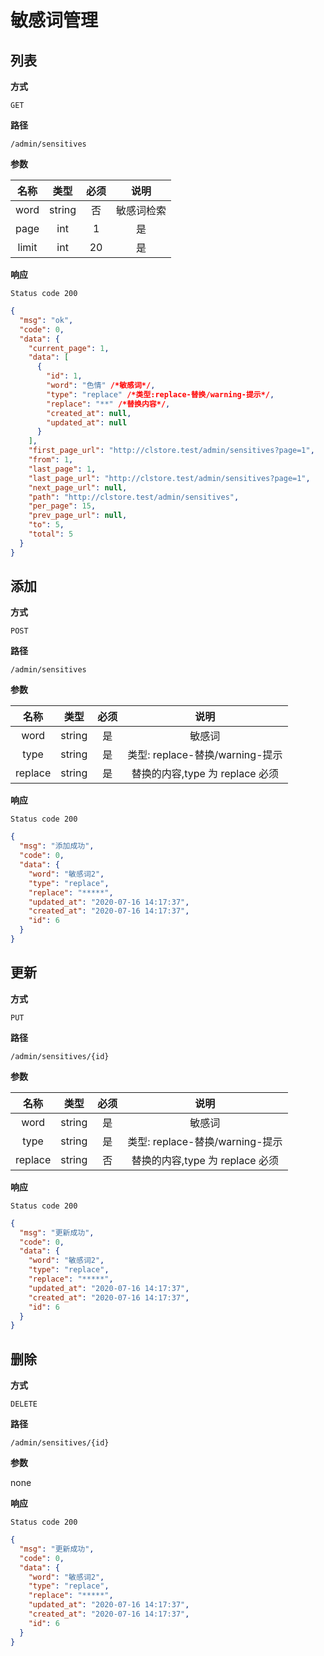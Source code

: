 # 敏感词管理

## 列表

**方式**

`GET`

**路径**

`/admin/sensitives`

**参数**

| 名称  |  类型  | 必须 |    说明    |
| :---: | :----: | :--: | :--------: |
| word  | string |  否  | 敏感词检索 |
| page  |  int   |  1   |     是     | 当前页数 |
| limit |  int   |  20  |     是     | 每页条数 |

**响应**

`Status code 200`

```json
{
  "msg": "ok",
  "code": 0,
  "data": {
    "current_page": 1,
    "data": [
      {
        "id": 1,
        "word": "色情" /*敏感词*/,
        "type": "replace" /*类型:replace-替换/warning-提示*/,
        "replace": "**" /*替换内容*/,
        "created_at": null,
        "updated_at": null
      }
    ],
    "first_page_url": "http://clstore.test/admin/sensitives?page=1",
    "from": 1,
    "last_page": 1,
    "last_page_url": "http://clstore.test/admin/sensitives?page=1",
    "next_page_url": null,
    "path": "http://clstore.test/admin/sensitives",
    "per_page": 15,
    "prev_page_url": null,
    "to": 5,
    "total": 5
  }
}
```

## 添加

**方式**

`POST`

**路径**

`/admin/sensitives`

**参数**

|  名称   |  类型  | 必须 |              说明               |
| :-----: | :----: | :--: | :-----------------------------: |
|  word   | string |  是  |             敏感词              |
|  type   | string |  是  | 类型: replace-替换/warning-提示 |
| replace | string |  是  | 替换的内容,type 为 replace 必须 |

**响应**

`Status code 200`

```json
{
  "msg": "添加成功",
  "code": 0,
  "data": {
    "word": "敏感词2",
    "type": "replace",
    "replace": "*****",
    "updated_at": "2020-07-16 14:17:37",
    "created_at": "2020-07-16 14:17:37",
    "id": 6
  }
}
```

## 更新

**方式**

`PUT`

**路径**

`/admin/sensitives/{id}`

**参数**

|  名称   |  类型  | 必须 |              说明               |
| :-----: | :----: | :--: | :-----------------------------: |
|  word   | string |  是  |             敏感词              |
|  type   | string |  是  | 类型: replace-替换/warning-提示 |
| replace | string |  否  | 替换的内容,type 为 replace 必须 |

**响应**

`Status code 200`

```json
{
  "msg": "更新成功",
  "code": 0,
  "data": {
    "word": "敏感词2",
    "type": "replace",
    "replace": "*****",
    "updated_at": "2020-07-16 14:17:37",
    "created_at": "2020-07-16 14:17:37",
    "id": 6
  }
}
```

## 删除

**方式**

`DELETE`

**路径**

`/admin/sensitives/{id}`

**参数**

none

**响应**

`Status code 200`

```json
{
  "msg": "更新成功",
  "code": 0,
  "data": {
    "word": "敏感词2",
    "type": "replace",
    "replace": "*****",
    "updated_at": "2020-07-16 14:17:37",
    "created_at": "2020-07-16 14:17:37",
    "id": 6
  }
}
```
